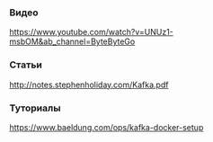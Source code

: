 ### Видео
https://www.youtube.com/watch?v=UNUz1-msbOM&ab_channel=ByteByteGo

### Статьи
http://notes.stephenholiday.com/Kafka.pdf

### Туториалы
https://www.baeldung.com/ops/kafka-docker-setup